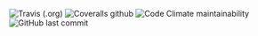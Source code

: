 ![Travis (.org)](https://img.shields.io/travis/lenileiro/postgresDB.svg?style=for-the-badge)
![Coveralls github](https://img.shields.io/coveralls/github/lenileiro/postgresDB.svg?style=for-the-badge)
![Code Climate maintainability](https://img.shields.io/codeclimate/maintainability/lenileiro/postgresDB.svg?style=for-the-badge)
![GitHub last commit](https://img.shields.io/github/last-commit/lenileiro/postgresDB.svg?style=for-the-badge)
